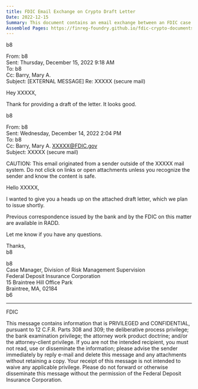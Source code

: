```yaml
---
title: FDIC Email Exchange on Crypto Draft Letter
Date: 2022-12-15
Summary: This document contains an email exchange between an FDIC case manager and a recipient regarding a draft letter related to an unspecified matter. The FDIC case manager shares a draft letter that they plan to issue shortly, noting that previous correspondence between the bank and the FDIC on the matter is available in RADD. The recipient responds that the draft letter "looks good." The document does not specify the content of the draft letter or whether it relates to crypto-related activities, nor does it contain details about specific bank interactions, concerns, instructions, or regulatory references. (AI-generated)
Assembled Pages: https://finreg-foundry.github.io/fdic-crypto-documents//assets/assembled_pages/document_42458.pdf
---
```

b8

From: b8  
Sent: Thursday, December 15, 2022 9:18 AM  
To: b8  
Cc: Barry, Mary A.  
Subject: [EXTERNAL MESSAGE] Re: XXXXX (secure mail)  

Hey XXXXX,  

Thank for providing a draft of the letter. It looks good.  

b8  

From: b8  
Sent: Wednesday, December 14, 2022 2:04 PM  
To: b8  
Cc: Barry, Mary A. <XXXXX@FDIC.gov>  
Subject: XXXXX (secure mail)  

CAUTION: This email originated from a sender outside of the XXXXX mail system. Do not click on links or open attachments unless you recognize the sender and know the content is safe.  

Hello XXXXX,  

I wanted to give you a heads up on the attached draft letter, which we plan to issue shortly.  

Previous correspondence issued by the bank and by the FDIC on this matter are available in RADD.  

Let me know if you have any questions.  

Thanks,  
b8  

b8  
Case Manager, Division of Risk Management Supervision  
Federal Deposit Insurance Corporation  
15 Braintree Hill Office Park  
Braintree, MA, 02184  
b6

---

FDIC

This message contains information that is PRIVILEGED and CONFIDENTIAL, pursuant to 12 C.F.R. Parts 308 and 309; the deliberative process privilege; the bank examination privilege; the attorney work product doctrine; and/or the attorney-client privilege. If you are not the intended recipient, you must not read, use or disseminate the information; please advise the sender immediately by reply e-mail and delete this message and any attachments without retaining a copy. Your receipt of this message is not intended to waive any applicable privilege. Please do not forward or otherwise disseminate this message without the permission of the Federal Deposit Insurance Corporation.